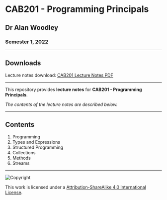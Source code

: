 # CAB201 - Programming Principals

## Dr Alan Woodley

### Semester 1, 2022

---

## Downloads

Lecture notes download: [CAB201 Lecture Notes PDF](CAB201%20Lecture%20Notes.pdf)

---

This repository provides **lecture notes** for **CAB201 - Programming Principals**.

*The contents of the lecture notes are described below.*

---

## Contents

1. Programming
2. Types and Expressions
3. Structured Programming
4. Collections
5. Methods
6. Streams

---

![Copyright](https://licensebuttons.net/l/by-nc-sa/4.0/88x31.png)

This work is licensed under a [Attribution-ShareAlike 4.0 International License](http://creativecommons.org/licenses/by-nc-sa/4.0/).
